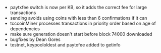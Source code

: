 * paytxfee switch is now per KB, so it adds the correct fee for large transactions
* sending avoids using coins with less than 6 confirmations if it can
* tcccoinMiner processes transactions in priority order based on age of dependencies
* make sure generation doesn't start before block 74000 downloaded
* bugfixes by Dean Gores
* testnet, keypoololdest and paytxfee added to getinfo
